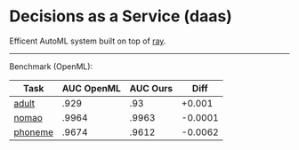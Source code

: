 # Decisions as a Service (daas)

Efficent AutoML system built on top of [ray](https://github.com/ray-project/ray).

---

Benchmark (OpenML):

| Task | AUC OpenML | AUC Ours | Diff |
| --- | --- | --- | --- |
| [adult](https://www.openml.org/t/7592) | .929 | .93 | +0.001 |
| [nomao](https://www.openml.org/t/9977) | .9964 | .9963 | -0.0001 |
| [phoneme](https://www.openml.org/t/9952) | .9674 | .9612 | -0.0062 |
